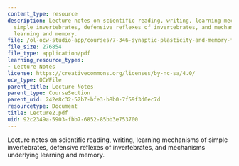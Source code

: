 ```yaml
---
content_type: resource
description: Lecture notes on scientific reading, writing, learning mechanisms of
  simple invertebrates, defensive reflexes of invertebrates, and mechanisms underlying
  learning and memory.
file: /ol-ocw-studio-app/courses/7-346-synaptic-plasticity-and-memory-from-molecules-to-behavior-fall-2007/92c2349a5903fbb7685285bb3e753700_Lecture2.pdf
file_size: 276854
file_type: application/pdf
learning_resource_types:
- Lecture Notes
license: https://creativecommons.org/licenses/by-nc-sa/4.0/
ocw_type: OCWFile
parent_title: Lecture Notes
parent_type: CourseSection
parent_uid: 242e8c32-52b7-bfe3-b8b0-7f59f3d0ec7d
resourcetype: Document
title: Lecture2.pdf
uid: 92c2349a-5903-fbb7-6852-85bb3e753700
---
```

Lecture notes on scientific reading, writing, learning mechanisms of simple invertebrates, defensive reflexes of invertebrates, and mechanisms underlying learning and memory.